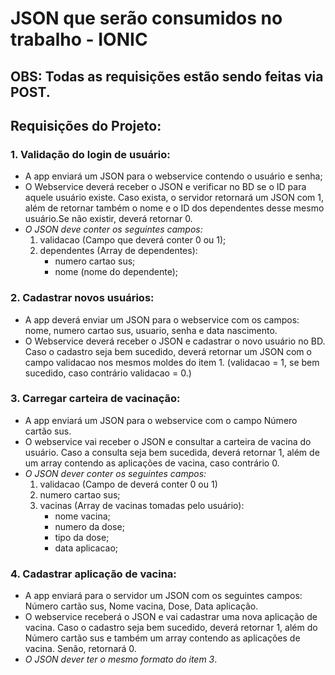 # JSON que serão consumidos no trabalho - IONIC

## **OBS: Todas as requisições estão sendo feitas via POST.**

## **Requisições do Projeto:**

### **1. Validação do login de usuário:**
  - A app enviará um JSON para o webservice contendo o usuário e senha;
  - O Webservice deverá receber o JSON e verificar no BD se o ID para aquele usuário existe. Caso exista, o servidor retornará um JSON com 1, além de retornar também o nome e o ID dos dependentes desse mesmo usuário.Se não existir, deverá retornar 0.
  - *O JSON deve conter os seguintes campos:*
    1) validacao (Campo que deverá conter 0 ou 1);
    2) dependentes (Array de dependentes):
        - numero cartao sus;
        - nome (nome do dependente);
 ### **2. Cadastrar novos usuários:**
  - A app deverá enviar um JSON para o webservice com os campos: nome, numero cartao sus, usuario, senha e data nascimento.
  - O Webservice deverá receber o JSON e cadastrar o novo usuário no BD. Caso o cadastro seja bem sucedido, deverá retornar um JSON com o campo validacao nos mesmos moldes do item 1. (validacao = 1, se bem sucedido, caso contrário validacao = 0.)
### **3. Carregar carteira de vacinação:**
  - A app enviará um JSON para o webservice com o campo Número cartão sus.
  - O webservice vai receber o JSON e consultar a carteira de vacina do usuário. Caso a consulta seja bem sucedida, deverá retornar 1, além de um array contendo as aplicações de vacina, caso contrário 0.
  - *O JSON dever conter os seguintes campos:*
      1) validacao (Campo de deverá conter 0 ou 1)
      2) numero cartao sus;
      3) vacinas (Array de vacinas tomadas pelo usuário):
          - nome vacina;
          - numero da dose;
          - tipo da dose;
          - data aplicacao;
### **4. Cadastrar aplicação de vacina:**
  - A app enviará para o servidor um JSON com os seguintes campos: Número cartão sus, Nome vacina, Dose, Data aplicação.
  - O webservice receberá o JSON e vai cadastrar uma nova aplicação de vacina. Caso o cadastro seja bem sucedido, deverá retornar 1, além do Número cartão sus e também um array contendo as aplicações de vacina. Senão, retornará 0.
  - *O JSON dever ter o mesmo formato do item 3*.
